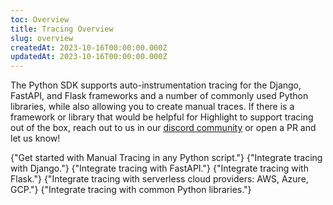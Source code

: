 ```yaml
---
toc: Overview
title: Tracing Overview
slug: overview
createdAt: 2023-10-16T00:00:00.000Z
updatedAt: 2023-10-16T00:00:00.000Z
---
```


The Python SDK supports auto-instrumentation tracing for the Django, FastAPI, and Flask frameworks and a number of commonly used Python libraries, while also allowing you to create manual traces. If there is a framework or library that would be helpful for Highlight to support tracing out of the box, reach out to us in our [discord community](https://highlight.io/community) or open a PR and let us know!

<DocsCardGroup>
    <DocsCard title="Manual Tracing" href="./2_manual.md">
        {"Get started with Manual Tracing in any Python script."}
    </DocsCard>
    <DocsCard title="Django" href="./3_django.md">
        {"Integrate tracing with Django."}
    </DocsCard>
    <DocsCard title="FastAPI" href="./4_fastapi.md">
        {"Integrate tracing with FastAPI."}
    </DocsCard>
    <DocsCard title="Flask" href="./5_flask.md">
        {"Integrate tracing with Flask."}
    </DocsCard>
    <DocsCard title="Serverless" href="./6_serverless.md">
        {"Integrate tracing with serverless cloud providers: AWS, Azure, GCP."}
    </DocsCard>
    <DocsCard title="Python Libraries" href="./7_python-libraries.md">
        {"Integrate tracing with common Python libraries."}
    </DocsCard>
</DocsCardGroup>
